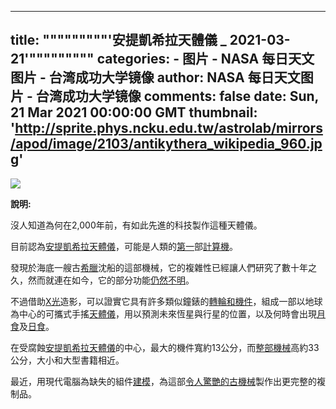 
---
title: """""""""'安提凱希拉天體儀  _ 2021-03-21'"""""""""
categories: 
    - 图片
    - NASA 每日天文图片 - 台湾成功大学镜像
author: NASA 每日天文图片 - 台湾成功大学镜像
comments: false
date: Sun, 21 Mar 2021 00:00:00 GMT
thumbnail: 'http://sprite.phys.ncku.edu.tw/astrolab/mirrors/apod/image/2103/antikythera_wikipedia_960.jpg'
---

<div>   
<img src="http://sprite.phys.ncku.edu.tw/astrolab/mirrors/apod/image/2103/antikythera_wikipedia_960.jpg" referrerpolicy="no-referrer"><br> 

<b> 說明: </b>

沒人知道為何在2,000年前，有如此先進的科技製作這種天體儀。

目前認為<a href="https://en.wikipedia.org/wiki/Antikythera_mechanism">安提凱希拉天體儀</a>，可能是人類的<a href="https://en.wikipedia.org/wiki/Computer#Pre-20th_century">第一</a>部<a href="https://www.smithsonianmag.com/history/decoding-antikythera-mechanism-first-computer-180953979/">計算機</a>。

發現於海底一艘古<a href="https://en.wikipedia.org/wiki/Greece">希臘</a>沈船的這部機械，它的複雜性已經讓人們研究了數十年之久，然而就連在如今，它的部分功能<a href="http://img.gawkerassets.com/img/183lbg3rnl5w2jpg/original.jpg">仍然不明</a>。

不過借助<a href="https://science.nasa.gov/ems/11_xrays">X光</a>造影，可以證實它具有許多類似鐘錶的<a href="https://youtu.be/RLPVCJjTNgk">轉輪和機件</a>，組成一部以地球為中心的可攜式手搖<a href="https://youtu.be/tmNuG15cqNw?t=410">天體儀</a>，用以預測未來恆星與行星的位置，以及何時會出現<a href="http://sprite.phys.ncku.edu.tw/astrolab/mirrors/apod/ap190120.html">月食</a>及<a href="http://sprite.phys.ncku.edu.tw/astrolab/mirrors/apod/ap170912.html">日食</a>。

在受腐蝕<a href="http://www.antikythera-mechanism.gr/">安提凱希拉天體儀</a>的中心，最大的機件寬約13公分，而<a href="https://youtu.be/UpLcnAIpVRA">整部機械</a>高約33公分，大小和大型書籍相近。

最近，用現代電腦為缺失的組件<a href="https://www.nature.com/articles/s41598-021-84310-w">建模</a>，為這部<a href="https://www.bbc.com/news/science-environment-56377567">令人驚艷的古機械</a>製作出更完整的複制品。

  
</div>
            